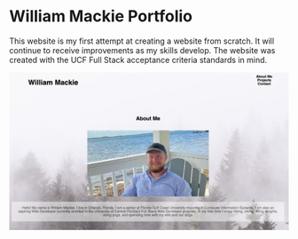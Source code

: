 # William Mackie Portfolio

This website is my first attempt at creating a website from scratch. It will continue to receive improvements as my skills develop. The website was created with the UCF Full Stack acceptance criteria standards in mind.

![Alt text](/screenshots/screenshot.png?raw=true "screenshot")
